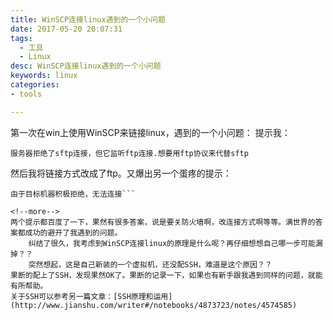 ```yaml
---
title: WinSCP连接linux遇到的一个小问题
date: 2017-05-20 20:07:31
tags:
  - 工具
  - Linux
desc: WinSCP连接linux遇到的一个小问题
keywords: linux
categories:
- tools

---
```

第一次在win上使用WinSCP来链接linux，遇到的一个小问题：
提示我：
```
服务器拒绝了sftp连接，但它监听ftp连接.想要用ftp协议来代替sftp
```
然后我将链接方式改成了ftp。又爆出另一个蛋疼的提示：

```
由于目标机器积极拒绝，无法连接```

<!--more-->
两个提示都百度了一下，果然有很多答案，说是要关防火墙啊，改连接方式啊等等。满世界的答案都成功的避开了我遇到的问题。
    纠结了很久，我考虑到WinSCP连接linux的原理是什么呢？再仔细想想自己哪一步可能漏掉？？
    突然想起，这是自己新装的一个虚拟机，还没配SSH，难道是这个原因？？
果断的配上了SSH，发现果然OK了。果断的记录一下，如果也有新手跟我遇到同样的问题，就能有所帮助。
关于SSH可以参考另一篇文章：[SSH原理和运用](http://www.jianshu.com/writer#/notebooks/4873723/notes/4574585)